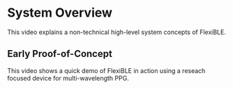 # System Overview
This video explains a non-technical high-level system concepts of FlexiBLE.

[//]: # (TODO: add high-level system overview video)

## Early Proof-of-Concept
This video shows a quick demo of FlexiBLE in action using a reseach focused device for multi-wavelength PPG.

[//]: # (TODO: record/add quick demo video)